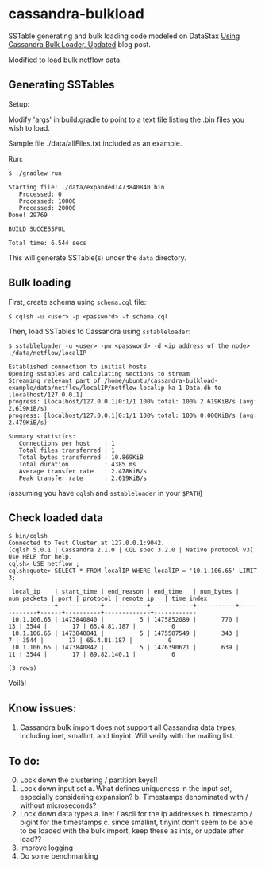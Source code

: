 # cassandra-bulkload

SSTable generating and bulk loading code modeled on DataStax [Using Cassandra Bulk Loader, Updated](http://www.datastax.com/dev/blog/using-the-cassandra-bulk-loader-updated) blog post.

Modified to load bulk netflow data.

## Generating SSTables

Setup:
    
Modify 'args' in build.gradle to point to a text file listing the .bin files you wish to load.

Sample file ./data/allFiles.txt included as an example.

Run:

    $ ./gradlew run

    Starting file: ./data/expanded1473840840.bin
       Processed: 0
       Processed: 10000
       Processed: 20000
    Done! 29769

    BUILD SUCCESSFUL

    Total time: 6.544 secs

This will generate SSTable(s) under the `data` directory.


## Bulk loading

First, create schema using `schema.cql` file:

    $ cqlsh -u <user> -p <password> -f schema.cql

Then, load SSTables to Cassandra using `sstableloader`:

    $ sstableloader -u <user> -pw <password> -d <ip address of the node> ./data/netflow/localIP

    Established connection to initial hosts
    Opening sstables and calculating sections to stream
    Streaming relevant part of /home/ubuntu/cassandra-bulkload-example/data/netflow/localIP/netflow-localip-ka-1-Data.db to [localhost/127.0.0.1]
    progress: [localhost/127.0.0.1]0:1/1 100% total: 100% 2.619KiB/s (avg: 2.619KiB/s)
    progress: [localhost/127.0.0.1]0:1/1 100% total: 100% 0.000KiB/s (avg: 2.479KiB/s)

    Summary statistics: 
       Connections per host    : 1         
       Total files transferred : 1         
       Total bytes transferred : 10.869KiB 
       Total duration          : 4385 ms   
       Average transfer rate   : 2.478KiB/s
       Peak transfer rate      : 2.619KiB/s


(assuming you have `cqlsh` and `sstableloader` in your `$PATH`)

## Check loaded data


    $ bin/cqlsh
    Connected to Test Cluster at 127.0.0.1:9042.
    [cqlsh 5.0.1 | Cassandra 2.1.0 | CQL spec 3.2.0 | Native protocol v3]
    Use HELP for help.
    cqlsh> USE netflow ;
    cqlsh:quote> SELECT * FROM localIP WHERE localIP = '10.1.106.65' LIMIT 3;

     local_ip    | start_time | end_reason | end_time   | num_bytes | num_packets | port | protocol | remote_ip   | time_index
    -------------+------------+------------+------------+-----------+-------------+------+----------+-------------+------------
     10.1.106.65 | 1473840840 |          5 | 1475852089 |       770 |          13 | 3544 |       17 | 65.4.81.187 |          0
     10.1.106.65 | 1473840841 |          5 | 1475587549 |       343 |           7 | 3544 |       17 | 65.4.81.187 |          0
     10.1.106.65 | 1473840842 |          5 | 1476390621 |       639 |          11 | 3544 |       17 | 89.82.140.1 |          0

    (3 rows)

Voilà!

## Know issues:

1. Cassandra bulk import does not support all Cassandra data types, including inet, smallint, and tinyint. Will verify with the mailing list. 

## To do:

 0. Lock down the clustering / partition keys!!
 1. Lock down input set
    a. What defines uniqueness in the input set, especially considering expansion?
    b. Timestamps denominated with / without microseconds?
 2. Lock down data types
    a. inet / ascii for the ip addresses
    b. timestamp / bigint for the timestamps
    c. since smallint, tinyint don't seem to be able to be loaded with the bulk import, keep these as ints, or update after load??
 3. Improve logging
 4. Do some benchmarking
 
 
